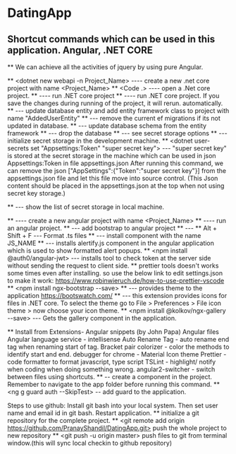 # DatingApp

## Shortcut commands which can be used in this application. Angular, .NET CORE

\*\* We can achieve all the activities of jquery by using pure Angular.

** <dotnet new webapi -n Project_Name> ---- create a new .net core project with name <Project_Name>
** <Code .> ---- open a .Net core project.
** <dotnet run> ---- run .NET core project
** <dotnet watch run> ---- run .NET core project. If you save the changes during running of the project, it will rerun. automatically.
** <dotnet ef migrations add AddedUserEntity> --- update database entity and add entity framework class to project with name "AddedUserEntity"
** <dotnet ef migrations remove> --- remove the current ef migrations if its not updated in database.
** <dotnet ef database update> --- update database schema from the entity framework
** <dotnet ef database drop> --- drop the database
** <dotnet user-secrets> --- see secret storage options
** <dotnet user-secrets init> --- initialize secret storage in the development machine.
\*\* <dotnet user-secrets set "Appsettings:Token" "super secret key"> --- "super secret key" is stored at the secret storage in the machine which can be used in json Appsettings:Token in file appsettings.json
After running this command, we can remove the json ["AppSettings":{"Token":"super secret key"}] from the appsettings.json file and let this file move into source control.
(This Json content should be placed in the appsettings.json at the top when not using secret key storage.)

\*\*<dotnet user-secrets list> --- show the list of secret storage in local machine.

** <ng new Project_Name> ---- create a new angular project with name <Project_Name>
** <ng serve> ---- run an angular project.
** <ng add ngx-bootstrap> --- add bootstrap to angular project
** <npm install font-awesome> ---
** Alt + Shift + F --- Format .ts files
** <npm install JS_NAME> --- install component with the name JS_NAME
** <npm install alertifyjs> --- installs alertify.js component in the angular application which is used to
show formatted alert popups.
** <npm install @auth0/angular-jwt> --- installs tool to check token at the server side without sending the
request to client side.
** prettier tools doesn't works some times even after installing. so use the below link to edit settings.json to make it work: https://www.robinwieruch.de/how-to-use-prettier-vscode
** <npm install ngx-bootstrap --save>
** <npm install bootswatch> --- provides theme to the application https://bootswatch.com/
** <Material icon theme> --- this extension provides icons for files in .NET core. To select the theme go to
File > Preferences > File icon theme > now choose your icon theme.
\*\* <npm install @kolkov/ngx-gallery --save> --- Gets the gallery component in the application.

\*\* Install from Extensions- Angular snippets (by John Papa)
Angular files
Angular language service - intellisense
Auto Rename Tag - auto rename end tag when renaming start of tag.
Bracket pair colorizer - color the methods to identify start and end.
debugger for chrome -
Material Icon theme
Prettier - code formatter to format javascript, type script
TSLint - highlight/ notify when coding when doing something wrong.
angular2-switcher - switch between files using shortcuts.
\*\* <ng g c COMPONENT-NAME> -- create a component in the project. Remember to navigate to the app folder before running this command.
\*\* <ng g guard auth --SkipTest> -- add guard to the application.

Steps to use github:
Install git bash into your local system.
Then set user name and email id in git bash.
Restart application.
** <git init> initialize a git repository for the complete project.
** <git remote add origin https://github.com/PranayShandil/DatingApp.git> push the whole project to new repository
\*\* <git push -u origin master> push files to git from terminal window.(this will sync local checkin to github repository)
